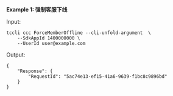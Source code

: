 **Example 1: 强制客服下线**



Input: 

```
tccli ccc ForceMemberOffline --cli-unfold-argument  \
    --SdkAppId 1400000000 \
    --UserId user@example.com
```

Output: 
```
{
    "Response": {
        "RequestId": "5ac74e13-ef15-41a6-9639-f1bc8c9896bd"
    }
}
```

